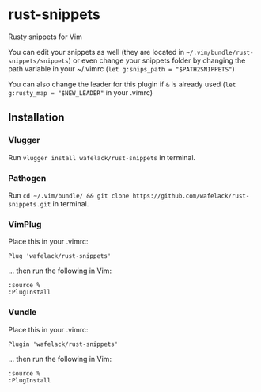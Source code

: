 # rust-snippets

Rusty snippets for Vim

You can edit your snippets as well (they are located in `~/.vim/bundle/rust-snippets/snippets`) or even change your snippets folder by changing the path variable in your ~/.vimrc (`let g:snips_path = "$PATH2SNIPPETS"`)

You can also change the leader for this plugin if `&` is already used (`let g:rusty_map = "$NEW_LEADER"` in your .vimrc)

## Installation

### Vlugger

Run `vlugger install wafelack/rust-snippets` in terminal.

### Pathogen

Run `cd ~/.vim/bundle/ && git clone https://github.com/wafelack/rust-snippets.git` in terminal.

### VimPlug

Place this in your .vimrc:

`Plug 'wafelack/rust-snippets'`

… then run the following in Vim:

```
:source %
:PlugInstall
```

### Vundle

Place this in your .vimrc:

`Plugin 'wafelack/rust-snippets'`

… then run the following in Vim:

```
:source %
:PlugInstall
```
